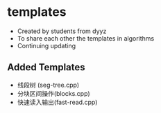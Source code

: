 # templates

- Created by students from dyyz
- To share each other the templates in algorithms
- Continuing updating

## Added Templates
- 线段树 (seg-tree.cpp)
- 分块区间操作(blocks.cpp)
- 快速读入输出(fast-read.cpp)
